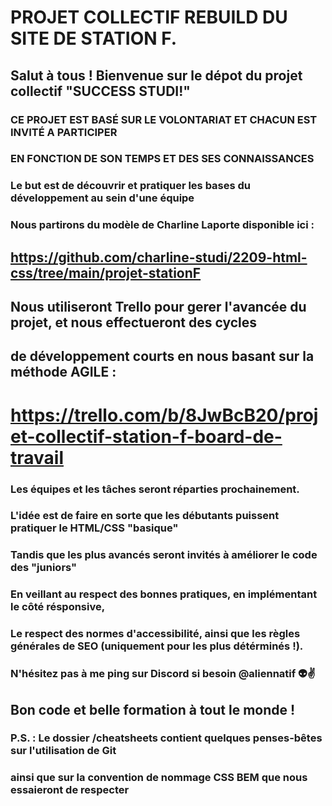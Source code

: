 # PROJET COLLECTIF REBUILD DU SITE DE STATION F.

## Salut à tous ! Bienvenue sur le dépot du projet collectif "SUCCESS STUDI!"

### CE PROJET EST BASÉ SUR LE VOLONTARIAT ET CHACUN EST INVITÉ A PARTICIPER

### EN FONCTION DE SON TEMPS ET DES SES CONNAISSANCES

### Le but est de découvrir et pratiquer les bases du développement au sein d'une équipe

### Nous partirons du modèle de Charline Laporte disponible ici :

## https://github.com/charline-studi/2209-html-css/tree/main/projet-stationF

## Nous utiliseront Trello pour gerer l'avancée du projet, et nous effectueront des cycles

## de développement courts en nous basant sur la méthode AGILE :

# https://trello.com/b/8JwBcB20/projet-collectif-station-f-board-de-travail

### Les équipes et les tâches seront réparties prochainement.

### L'idée est de faire en sorte que les débutants puissent pratiquer le HTML/CSS "basique"

### Tandis que les plus avancés seront invités à améliorer le code des "juniors"

### En veillant au respect des bonnes pratiques, en implémentant le côté résponsive,

### Le respect des normes d'accessibilité, ainsi que les règles générales de SEO (uniquement pour les plus détérminés !).

### N'hésitez pas à me ping sur Discord si besoin @aliennatif 👽✌

## Bon code et belle formation à tout le monde !

### P.S. : Le dossier /cheatsheets contient quelques penses-bêtes sur l'utilisation de Git

### ainsi que sur la convention de nommage CSS BEM que nous essaieront de respecter
